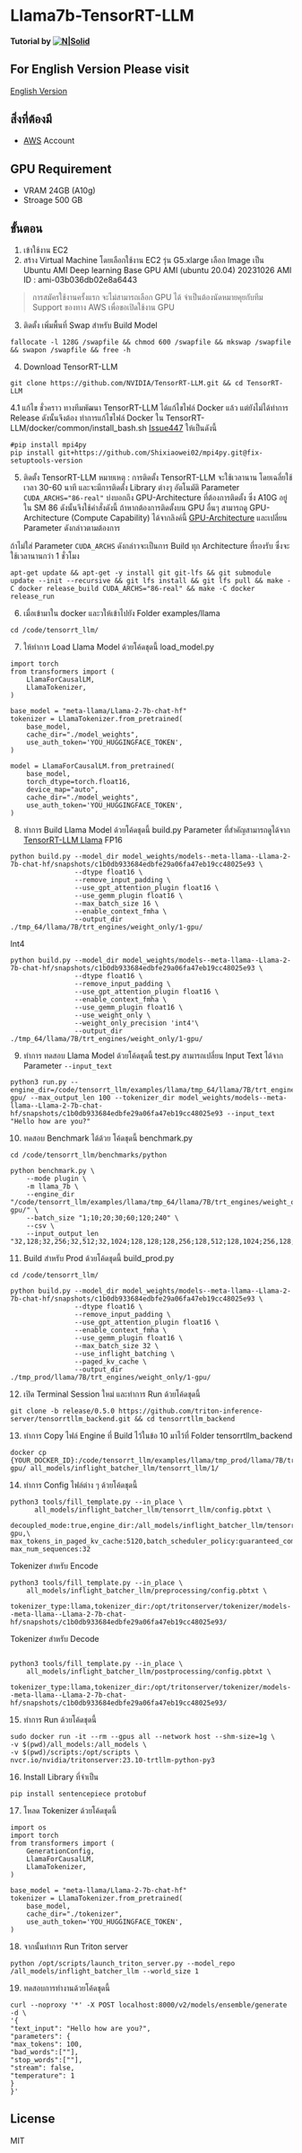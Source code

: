# Llama7b-TensorRT-LLM

#### Tutorial by [![N|Solid](https://vultureprime-research-center.s3.ap-southeast-1.amazonaws.com/vulturePrimeLogo.png)](https://vultureprime.com)

## For English Version Please visit
[English Version](https://github.com/vultureprime/deploy-ai-model/blob/main/aws-example/Llama7b-TensorRT-LLM/README_eng.md)

## สิ่งที่ต้องมี
- [AWS](https://aws.amazon.com/) Account 

## GPU Requirement 
- VRAM 24GB (A10g)
- Stroage 500 GB

## ขั้นตอน 
1. เข้าใช้งาน EC2 
2. สร้าง Virtual Machine โดยเลือกใช้งาน EC2 รุ่น G5.xlarge เลือก Image เป็น Ubuntu AMI Deep learning Base GPU AMI (ubuntu 20.04) 20231026 AMI ID : ami-03b036db02e8a6443
> การสมัครใช้งานครั้งแรก จะไม่สามารถเลือก GPU ได้ จำเป็นต้องนัดหมายคุยกับทีม Support ของทาง AWS เพื่อขอเปิดใช้งาน GPU

3. ติดตั้ง เพิ่มพื้นที่ Swap สำหรับ Build Model  
```
fallocate -l 128G /swapfile && chmod 600 /swapfile && mkswap /swapfile && swapon /swapfile && free -h
```
4. Download TensorRT-LLM

```
git clone https://github.com/NVIDIA/TensorRT-LLM.git && cd TensorRT-LLM 
```

4.1 แก้ไข ชั่วคราว ทางทีมพัฒนา TensorRT-LLM ได้แก้ไขไฟล์ Docker แล้ว แต่ยังไม่ได้ทำการ Release ดังนั้นจึงต้อง
ทำการแก้ไขไฟล์ Docker ใน TensorRT-LLM/docker/common/install_bash.sh [Issue447](https://github.com/NVIDIA/TensorRT-LLM/issues/447)
ให้เป็นดังนี้
```
#pip install mpi4py
pip install git+https://github.com/Shixiaowei02/mpi4py.git@fix-setuptools-version
```

5. ติดตั้ง TensorRT-LLM 
หมายเหตุ : การติดตั้ง TensorRT-LLM จะใช้เวลานาน โดยเฉลี่ยใช้เวลา 30-60 นาที และจะมีการติดตั้ง Library ต่างๆ อัตโนมัติ 
Parameter  ``` CUDA_ARCHS="86-real" ```  บ่งบอกถึง GPU-Architecture ที่ต้องการติดตั้ง ซึ่ง A10G อยู่ใน SM 86 ดังนั้นจึงใช้คำสั่งดังนี้ 
ถ้าหากต้องการติดตั้งบน GPU อื่นๆ สามารถดู GPU-Architecture (Compute Capability) ได้จากลิงค์นี้ [GPU-Architecture](https://developer.nvidia.com/cuda-gpus) และเปลี่ยน Parameter ดังกล่าวตามต้องการ

ถ้าไม่ใส่ Parameter ``` CUDA_ARCHS ``` ดังกล่าวจะเป็นการ Build ทุก Architecture ที่รองรับ ซึ่งจะใช้เวลานานกว่า 1 ชั่วโมง

```
apt-get update && apt-get -y install git git-lfs && git submodule update --init --recursive && git lfs install && git lfs pull && make -C docker release_build CUDA_ARCHS="86-real" && make -C docker release_run
```

6. เมื่อเข้ามาใน docker และวให้เข้าไปยัง Folder examples/llama
```
cd /code/tensorrt_llm/
```
7. ให้ทำการ Load Llama Model ด้วยโค้ดชุดนี้ load_model.py
```
import torch
from transformers import (
    LlamaForCausalLM,
    LlamaTokenizer,
)

base_model = "meta-llama/Llama-2-7b-chat-hf"
tokenizer = LlamaTokenizer.from_pretrained(
    base_model,
    cache_dir="./model_weights",
    use_auth_token='YOU_HUGGINGFACE_TOKEN',
)

model = LlamaForCausalLM.from_pretrained(
    base_model,
    torch_dtype=torch.float16,
    device_map="auto",
    cache_dir="./model_weights",
    use_auth_token='YOU_HUGGINGFACE_TOKEN',
)
```

8. ทำการ Build Llama Model ด้วยโค้ดชุดนี้ build.py
Parameter ที่สำคัญสามารถดูได้จาก [TensorRT-LLM Llama](https://github.com/NVIDIA/TensorRT-LLM/tree/release/0.5.0/examples/llama)
FP16 
```
python build.py --model_dir model_weights/models--meta-llama--Llama-2-7b-chat-hf/snapshots/c1b0db933684edbfe29a06fa47eb19cc48025e93 \
                --dtype float16 \
                --remove_input_padding \
                --use_gpt_attention_plugin float16 \
                --use_gemm_plugin float16 \
                --max_batch_size 16 \
                --enable_context_fmha \
                --output_dir ./tmp_64/llama/7B/trt_engines/weight_only/1-gpu/
```
Int4

```
python build.py --model_dir model_weights/models--meta-llama--Llama-2-7b-chat-hf/snapshots/c1b0db933684edbfe29a06fa47eb19cc48025e93 \
                --dtype float16 \
                --remove_input_padding \
                --use_gpt_attention_plugin float16 \
                --enable_context_fmha \
                --use_gemm_plugin float16 \
                --use_weight_only \
                --weight_only_precision 'int4'\
                --output_dir ./tmp_64/llama/7B/trt_engines/weight_only/1-gpu/
```

9. ทำการ ทดสอบ Llama Model ด้วยโค้ดชุดนี้ test.py
สามารถเปลี่ยน Input Text ได้จาก Parameter ```--input_text```
```
python3 run.py --engine_dir=/code/tensorrt_llm/examples/llama/tmp_64/llama/7B/trt_engines/weight_only/1-gpu/ --max_output_len 100 --tokenizer_dir model_weights/models--meta-llama--Llama-2-7b-chat-hf/snapshots/c1b0db933684edbfe29a06fa47eb19cc48025e93 --input_text "Hello how are you?"
```

10. ทดสอบ Benchmark ได้ด้วย โค้ดชุดนี้ benchmark.py

```
cd /code/tensorrt_llm/benchmarks/python
```

```
python benchmark.py \
    --mode plugin \
    -m llama_7b \
    --engine_dir "/code/tensorrt_llm/examples/llama/tmp_64/llama/7B/trt_engines/weight_only/1-gpu/" \
    --batch_size "1;10;20;30;60;120;240" \
    --csv \
    --input_output_len "32,128;32,256;32,512;32,1024;128,128;128,256;128,512;128,1024;256,128;256,256;256,512;256,1024;512,128;512,256;512,512;512,1024;1024,128;1024,256;1024,512;1024,1024"
```

11. Build สำหรับ Prod ด้วยโค้ดชุดนี้ build_prod.py
```
cd /code/tensorrt_llm/
```

```
python build.py --model_dir model_weights/models--meta-llama--Llama-2-7b-chat-hf/snapshots/c1b0db933684edbfe29a06fa47eb19cc48025e93 \
                --dtype float16 \
                --remove_input_padding \
                --use_gpt_attention_plugin float16 \
                --enable_context_fmha \
                --use_gemm_plugin float16 \
                --max_batch_size 32 \
                --use_inflight_batching \
                --paged_kv_cache \
                --output_dir ./tmp_prod/llama/7B/trt_engines/weight_only/1-gpu/
```

12. เปิด Terminal Session ใหม่ และทำการ Run ด้วยโค้ดชุดนี้
```
git clone -b release/0.5.0 https://github.com/triton-inference-server/tensorrtllm_backend.git && cd tensorrtllm_backend
```

13. ทำการ Copy ไฟล์ Engine ที่ Build ไว้ในข้อ 10 มาไว้ที่ Folder tensorrtllm_backend
```
docker cp {YOUR_DOCKER_ID}:/code/tensorrt_llm/examples/llama/tmp_prod/llama/7B/trt_engines/weight_only/1-gpu/ all_models/inflight_batcher_llm/tensorrt_llm/1/
```

14. ทำการ Config ไฟล์ต่าง ๆ ด้วยโค้ดชุดนี้

```
python3 tools/fill_template.py --in_place \
      all_models/inflight_batcher_llm/tensorrt_llm/config.pbtxt \
      decoupled_mode:true,engine_dir:/all_models/inflight_batcher_llm/tensorrt_llm/1/1-gpu,\
max_tokens_in_paged_kv_cache:5120,batch_scheduler_policy:guaranteed_completion,kv_cache_free_gpu_mem_fraction:0.4,\
max_num_sequences:32
```

Tokenizer สำหรับ Encode
```
python3 tools/fill_template.py --in_place \
    all_models/inflight_batcher_llm/preprocessing/config.pbtxt \
    tokenizer_type:llama,tokenizer_dir:/opt/tritonserver/tokenizer/models--meta-llama--Llama-2-7b-chat-hf/snapshots/c1b0db933684edbfe29a06fa47eb19cc48025e93/
```

Tokenizer สำหรับ Decode
```
 
python3 tools/fill_template.py --in_place \
    all_models/inflight_batcher_llm/postprocessing/config.pbtxt \
    tokenizer_type:llama,tokenizer_dir:/opt/tritonserver/tokenizer/models--meta-llama--Llama-2-7b-chat-hf/snapshots/c1b0db933684edbfe29a06fa47eb19cc48025e93/
```

15. ทำการ Run ด้วยโค้ดชุดนี้
```
sudo docker run -it --rm --gpus all --network host --shm-size=1g \
-v $(pwd)/all_models:/all_models \
-v $(pwd)/scripts:/opt/scripts \
nvcr.io/nvidia/tritonserver:23.10-trtllm-python-py3
```

16. Install Library ที่จำเป็น
```
pip install sentencepiece protobuf
```

17. โหลด Tokenizer ด้วยโค้ดชุดนี้
```
import os
import torch
from transformers import (
    GenerationConfig,
    LlamaForCausalLM,
    LlamaTokenizer,
)

base_model = "meta-llama/Llama-2-7b-chat-hf"
tokenizer = LlamaTokenizer.from_pretrained(
    base_model,
    cache_dir="./tokenizer",
    use_auth_token='YOU_HUGGINGFACE_TOKEN',
)
```

18. จากนั้นทำการ Run Triton server

```
python /opt/scripts/launch_triton_server.py --model_repo /all_models/inflight_batcher_llm --world_size 1
```

19. ทดสอบการทำงานด้วยโค้ดชุดนี้
```
curl --noproxy '*' -X POST localhost:8000/v2/models/ensemble/generate -d \
'{
"text_input": "Hello how are you?",
"parameters": {
"max_tokens": 100,
"bad_words":[""],
"stop_words":[""],
"stream": false,
"temperature": 1
}
}'
```

## License 
MIT
